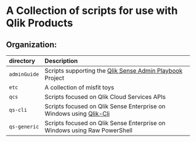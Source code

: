 # A Collection of scripts for use with Qlik Products

## Organization:


| directory | Description |
|:------ |:---------- |
| `adminGuide` | Scripts supporting the [Qlik Sense Admin Playbook](https://adminplaybook.qlik-poc.com/) Project | 
| `etc` | A collection of misfit toys |
| `qcs` | Scripts focused on Qlik Cloud Services APIs |
| `qs-cli` | Scripts focused on Qlik Sense Enterprise on Windows using [Qlik-Cli](https://github.com/ahaydon/Qlik-Cli) |
| `qs-generic` | Scripts focused on Qlik Sense Enterprise on Windows using Raw PowerShell |
